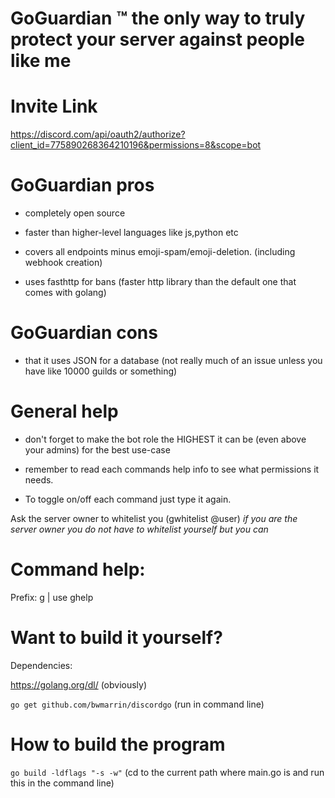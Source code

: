 # GoGuardian ™️ the only way to truly protect your server against people like me

# Invite Link

https://discord.com/api/oauth2/authorize?client_id=775890268364210196&permissions=8&scope=bot

# GoGuardian pros

- completely open source

- faster than higher-level languages like js,python etc

- covers all endpoints minus emoji-spam/emoji-deletion. (including webhook creation)

- uses fasthttp for bans (faster http library than the default one that comes with golang)

# GoGuardian cons

- that it uses JSON for a database (not really much of an issue unless you have like 10000 guilds or something)

# General help

- don't forget to make the bot role the HIGHEST it can be (even above your admins) for the best use-case

- remember to read each commands help info to see what permissions it needs.

- To toggle on/off each command just type it again.

Ask the server owner to whitelist you (gwhitelist @user) *if you are the server owner you do not have to whitelist yourself but you can*

# Command help:

Prefix: g | use ghelp

# Want to build it yourself?

Dependencies:

https://golang.org/dl/ (obviously)

```go get github.com/bwmarrin/discordgo``` (run in command line)

# How to build the program

```go build -ldflags "-s -w"``` (cd to the current path where main.go is and run this in the command line)

